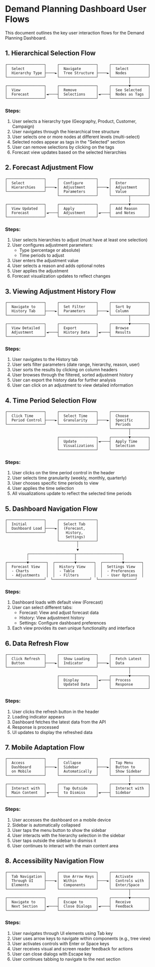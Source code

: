 # Demand Planning Dashboard User Flows

This document outlines the key user interaction flows for the Demand Planning Dashboard.

## 1. Hierarchical Selection Flow

```
┌─────────────────┐     ┌─────────────────┐     ┌─────────────────┐
│  Select         │     │  Navigate       │     │  Select         │
│  Hierarchy Type ├────►│  Tree Structure ├────►│  Nodes          │
└─────────────────┘     └─────────────────┘     └────────┬────────┘
                                                         │
┌─────────────────┐     ┌─────────────────┐     ┌────────▼────────┐
│  View           │     │  Remove         │     │  See Selected   │
│  Forecast       │◄────┤  Selections     │◄────┤  Nodes as Tags  │
└─────────────────┘     └─────────────────┘     └─────────────────┘
```

### Steps:
1. User selects a hierarchy type (Geography, Product, Customer, Campaign)
2. User navigates through the hierarchical tree structure
3. User selects one or more nodes at different levels (multi-select)
4. Selected nodes appear as tags in the "Selected" section
5. User can remove selections by clicking on the tags
6. Forecast view updates based on the selected hierarchies

## 2. Forecast Adjustment Flow

```
┌─────────────────┐     ┌─────────────────┐     ┌─────────────────┐
│  Select         │     │  Configure      │     │  Enter          │
│  Hierarchies    ├────►│  Adjustment     ├────►│  Adjustment     │
└─────────────────┘     │  Parameters     │     │  Value          │
                        └─────────────────┘     └────────┬────────┘
                                                         │
┌─────────────────┐     ┌─────────────────┐     ┌────────▼────────┐
│  View Updated   │     │  Apply          │     │  Add Reason     │
│  Forecast       │◄────┤  Adjustment     │◄────┤  and Notes      │
└─────────────────┘     └─────────────────┘     └─────────────────┘
```

### Steps:
1. User selects hierarchies to adjust (must have at least one selection)
2. User configures adjustment parameters:
   - Type (percentage or absolute)
   - Time periods to adjust
3. User enters the adjustment value
4. User selects a reason and adds optional notes
5. User applies the adjustment
6. Forecast visualization updates to reflect changes

## 3. Viewing Adjustment History Flow

```
┌─────────────────┐     ┌─────────────────┐     ┌─────────────────┐
│  Navigate to    │     │  Set Filter     │     │  Sort by        │
│  History Tab    ├────►│  Parameters     ├────►│  Column         │
└─────────────────┘     └─────────────────┘     └────────┬────────┘
                                                         │
┌─────────────────┐     ┌─────────────────┐     ┌────────▼────────┐
│  View Detailed  │     │  Export         │     │  Browse         │
│  Adjustment     │◄────┤  History Data   │◄────┤  Results        │
└─────────────────┘     └─────────────────┘     └─────────────────┘
```

### Steps:
1. User navigates to the History tab
2. User sets filter parameters (date range, hierarchy, reason, user)
3. User sorts the results by clicking on column headers
4. User browses through the filtered, sorted adjustment history
5. User can export the history data for further analysis
6. User can click on an adjustment to view detailed information

## 4. Time Period Selection Flow

```
┌─────────────────┐     ┌─────────────────┐     ┌─────────────────┐
│  Click Time     │     │  Select Time    │     │  Choose         │
│  Period Control ├────►│  Granularity    ├────►│  Specific       │
└─────────────────┘     └─────────────────┘     │  Periods        │
                                                └────────┬────────┘
                                                         │
                        ┌─────────────────┐     ┌────────▼────────┐
                        │  Update         │◄────┤  Apply Time     │
                        │  Visualizations │     │  Selection      │
                        └─────────────────┘     └─────────────────┘
```

### Steps:
1. User clicks on the time period control in the header
2. User selects time granularity (weekly, monthly, quarterly)
3. User chooses specific time periods to view
4. User applies the time selection
5. All visualizations update to reflect the selected time periods

## 5. Dashboard Navigation Flow

```
┌─────────────────┐     ┌─────────────────┐
│  Initial        │     │  Select Tab     │
│  Dashboard Load ├────►│  (Forecast,     │
└─────────────────┘     │   History,      │
                        │   Settings)     │
                        └────────┬────────┘
                                 │
                                 ▼
          ┌─────────────────────┬─────────────────────┐
          │                     │                     │
┌─────────▼────────┐  ┌─────────▼────────┐  ┌─────────▼────────┐
│  Forecast View   │  │  History View    │  │  Settings View   │
│  - Charts        │  │  - Table         │  │  - Preferences   │
│  - Adjustments   │  │  - Filters       │  │  - User Options  │
└─────────────────┘  └─────────────────┘  └─────────────────┘
```

### Steps:
1. Dashboard loads with default view (Forecast)
2. User can select different tabs:
   - Forecast: View and adjust forecast data
   - History: View adjustment history
   - Settings: Configure dashboard preferences
3. Each view provides its own unique functionality and interface

## 6. Data Refresh Flow

```
┌─────────────────┐     ┌─────────────────┐     ┌─────────────────┐
│  Click Refresh  │     │  Show Loading   │     │  Fetch Latest   │
│  Button         ├────►│  Indicator      ├────►│  Data           │
└─────────────────┘     └─────────────────┘     └────────┬────────┘
                                                         │
                        ┌─────────────────┐     ┌────────▼────────┐
                        │  Display        │◄────┤  Process        │
                        │  Updated Data   │     │  Response       │
                        └─────────────────┘     └─────────────────┘
```

### Steps:
1. User clicks the refresh button in the header
2. Loading indicator appears
3. Dashboard fetches the latest data from the API
4. Response is processed
5. UI updates to display the refreshed data

## 7. Mobile Adaptation Flow

```
┌─────────────────┐     ┌─────────────────┐     ┌─────────────────┐
│  Access         │     │  Collapse       │     │  Tap Menu       │
│  Dashboard      ├────►│  Sidebar        ├────►│  Button to      │
│  on Mobile      │     │  Automatically  │     │  Show Sidebar   │
└─────────────────┘     └─────────────────┘     └────────┬────────┘
                                                         │
┌─────────────────┐     ┌─────────────────┐     ┌────────▼────────┐
│  Interact with  │     │  Tap Outside    │     │  Interact with  │
│  Main Content   │◄────┤  to Dismiss     │◄────┤  Sidebar        │
└─────────────────┘     └─────────────────┘     └─────────────────┘
```

### Steps:
1. User accesses the dashboard on a mobile device
2. Sidebar is automatically collapsed
3. User taps the menu button to show the sidebar
4. User interacts with the hierarchy selection in the sidebar
5. User taps outside the sidebar to dismiss it
6. User continues to interact with the main content area

## 8. Accessibility Navigation Flow

```
┌─────────────────┐     ┌─────────────────┐     ┌─────────────────┐
│  Tab Navigation │     │  Use Arrow Keys │     │  Activate       │
│  Through UI     ├────►│  Within         ├────►│  Controls with  │
│  Elements       │     │  Components     │     │  Enter/Space    │
└─────────────────┘     └─────────────────┘     └────────┬────────┘
                                                         │
┌─────────────────┐     ┌─────────────────┐     ┌────────▼────────┐
│  Navigate to    │     │  Escape to      │     │  Receive        │
│  Next Section   │◄────┤  Close Dialogs  │◄────┤  Feedback       │
└─────────────────┘     └─────────────────┘     └─────────────────┘
```

### Steps:
1. User navigates through UI elements using Tab key
2. User uses arrow keys to navigate within components (e.g., tree view)
3. User activates controls with Enter or Space keys
4. User receives visual and screen reader feedback for actions
5. User can close dialogs with Escape key
6. User continues tabbing to navigate to the next section
